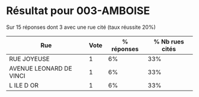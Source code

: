 # Résultat pour 003-AMBOISE

Sur 15 réponses dont 3 avec une rue cité (taux réussite 20%)

| Rue | Vote | % réponses | % Nb rues cités|
|-----|------|------------|----------------|
| RUE JOYEUSE | 1 | 6% | 33%|
| AVENUE LEONARD DE VINCI | 1 | 6% | 33%|
| L ILE D OR | 1 | 6% | 33%|
